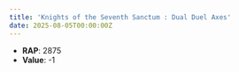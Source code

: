 ```yaml
---
title: 'Knights of the Seventh Sanctum : Dual Duel Axes'
date: 2025-08-05T00:00:00Z
---
```

- **RAP**: 2875
- **Value**: -1
